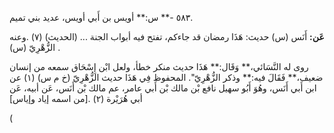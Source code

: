٥٨٣ -** س:** أويس بن أَبي أويس، عديد بني تميم.

**عَن:** أَنَس (س) حديث: هَذَا رمضان قد جاءكم، تفتح فيه أبواب الجنة ... (الحديث) (٧) .وعنه الزُّهْرِيّ (س) .

روى له النَّسَائي،** وَقَال:** هَذَا حديث منكر خطأ، ولعل ابْن إِسْحَاق سمعه من إنسان ضعيف،** فَقَالَ فيه:** وذكر الزُّهْرِيّ". المحفوظ فِي هَذَا حديث الزُّهْرِيّ (خ م س) (١) عن ابن أَبي أَنَس، وهُوَ أَبُو سهيل نافع بْن مالك بْن أَبي عامر، عم مالك بْن أَنَس، عَن أبيه، عَن أبي هُرَيْرة (٢) .[من اسمه إياد وإياس]

(